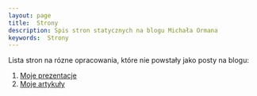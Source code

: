 ```yaml
---
layout: page
title:  Strony
description: Spis stron statycznych na blogu Michała Ormana
keywords:  Strony
---
```

Lista stron na rózne opracowania, które nie powstały jako posty na blogu:

  1. [Moje prezentacje](/prezentacje/)
  2. [Moje artykuły](/artykuly/)